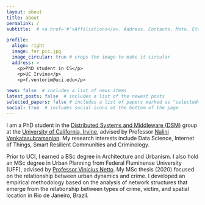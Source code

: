 ```yaml
---
layout: about
title: about
permalink: /
subtitle:  # <a href='#'>Affiliations</a>. Address. Contacts. Moto. Etc.

profile:
  align: right
  image: fer_pic.jpg
  image_circular: true # crops the image to make it circular
  address: >
    <p>PhD student in CS</p>
    <p>UC Irvine</p>
    <p>f.ventorim@uci.edu</p>

news: false  # includes a list of news items
latest_posts: false  # includes a list of the newest posts
selected_papers: false # includes a list of papers marked as "selected={true}"
social: true  # includes social icons at the bottom of the page
---
```


I am a PhD student in the [Distributed Systems and Middleware (DSM)](https://ics.uci.edu/~dsm/index.html) group at the [University of California, Irvine](https://uci.edu/), advised by Professor [Nalini Venkatasubramanian](https://nalini.ics.uci.edu/). My research interests include Data Science, Internet of Things, Smart Resilient Communities and Criminology.

Prior to UCI, I earned a BSc degree in Architecture and Urbanism. I also hold an MSc degree in Urban Planning from Federal Fluminense University (UFF), advised by [Professor Vinicius Netto](https://scholar.google.co.uk/citations?user=wGMsjegAAAAJ&hl=en). My MSc thesis (2020) focused on the relationship between urban dynamics and crime. I developed an empirical methodology based on the analysis of network structures that emerge from the relationship between types of crime, victim, and spatial location in Rio de Janeiro, Brazil.
